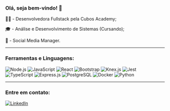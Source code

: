 ### Olá, seja bem-vindo!  🖤

👩‍💻 - Desenvolvedora Fullstack pela Cubos Academy;

🎓 - Análise e Desenvolvimento de Sistemas (Cursando);

📱 - Social Media Manager.

________________________________________________________________

### Ferramentas e Linguagens:
                
![Node.js](https://img.shields.io/badge/Node.js-brightgreen)  ![JavaScript](https://img.shields.io/badge/JavaScript-yellow)  ![React](https://img.shields.io/badge/React-blue)  ![Bootstrap](https://img.shields.io/badge/Bootstrap-purple)   ![Knex.js](https://img.shields.io/badge/Knex.js-orange)  ![Jest](https://img.shields.io/badge/Jest-red)  ![TypeScript](https://img.shields.io/badge/TypeScript-blue)  ![Express.js](https://img.shields.io/badge/Express.js-lightgrey)  ![PostgreSQL](https://img.shields.io/badge/PostgreSQL-blue)
  ![Docker](https://img.shields.io/badge/Docker-blue)  ![Python](https://img.shields.io/badge/Python-yellow)
  
  
________________________________________________________________

### Entre em contato:

 [![LinkedIn](https://img.shields.io/badge/LinkedIn-Profile-blue?logo=linkedin)](https://www.linkedin.com/in/yasmin-hohenfeld-1b02861b6/)


 







